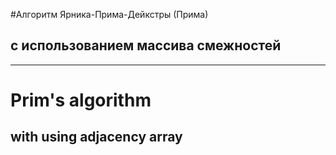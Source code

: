 #Алгоритм Ярника-Прима-Дейкстры (Прима)
## с использованием массива смежностей

---

# Prim's algorithm
## with using adjacency array